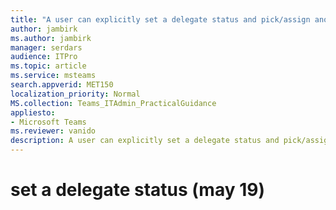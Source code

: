 ```yaml
---
title: "A user can explicitly set a delegate status and pick/assign another user as the delegate. The person who has been assigned as a delegate is notified that they have been nominated to be a delegate. When a chat conversation or compose mode is initiated with the target user who has a delegate assigned,  banner shows the sender clearly that messages should be sent to the assigned delegate instead. "
author: jambirk
ms.author: jambirk 
manager: serdars
audience: ITPro
ms.topic: article 
ms.service: msteams 
search.appverid: MET150
localization_priority: Normal
MS.collection: Teams_ITAdmin_PracticalGuidance
appliesto:
- Microsoft Teams
ms.reviewer: vanido
description: A user can explicitly set a delegate status and pick/assign another user as the delegate. The person who has been assigned as a delegate is notified that they have been nominated to be a delegate. When a chat conversation or compose mode is initiated with the target user who has a delegate assigned,  banner shows the sender clearly that messages should be sent to the assigned delegate instead. 
---
```


# set a delegate status (may 19)
